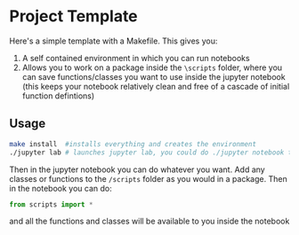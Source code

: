 # Project Template
Here's a simple template with a Makefile. This gives you:

1. A self contained environment in which you can run notebooks
2. Allows you to work on a package inside the `\scripts` folder, where you can save functions/classes you want to use inside the jupyter notebook (this keeps your notebook relatively clean and free of a cascade of initial function defintions)

## Usage

```bash
make install  #installs everything and creates the environment
./jupyter lab # launches jupyter lab, you could do ./jupyter notebook too
```

Then in the jupyter notebook you can do whatever you want.
Add any classes or functions to the `/scripts` folder as you would in a package. 
Then in the notebook you can do:
```python
from scripts import *
```
and all the functions and classes will be available to you inside the notebook


